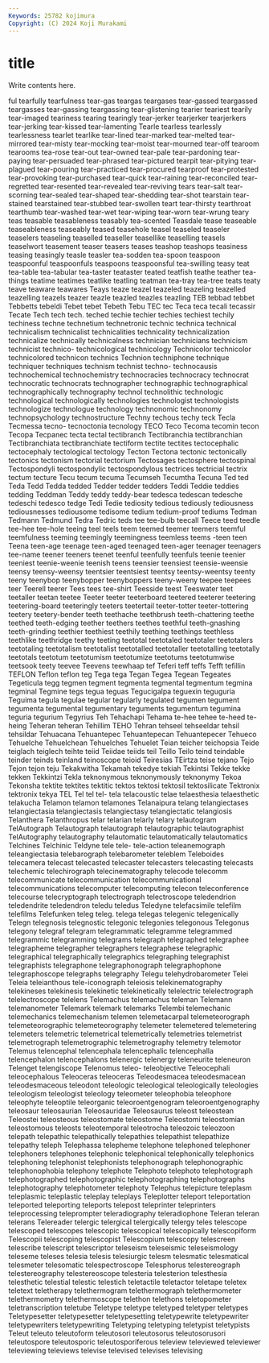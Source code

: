 ```yaml
---
Keywords: 25782 kojimura
Copyright: (C) 2024 Koji Murakami
---
```


# title

Write contents here.



ful tearfully tearfulness tear-gas teargas teargases tear-gassed teargassed teargasses tear-gassing
teargassing tear-glistening tearier teariest tearily tear-imaged teariness tearing tearingly tear-jerker
tearjerker tearjerkers tear-jerking tear-kissed tear-lamenting Tearle tearless tearlessly tearlessness tearlet
tearlike tear-lined tear-marked tear-melted tear-mirrored tear-misty tear-mocking tear-moist tear-mourned tear-off
tearoom tearooms tea-rose tear-out tear-owned tear-pale tear-pardoning tear-paying tear-persuaded tear-phrased
tear-pictured tearpit tear-pitying tear-plagued tear-pouring tear-practiced tear-procured tearproof tear-protested tear-provoking
tear-purchased tear-quick tear-raining tear-reconciled tear-regretted tear-resented tear-revealed tear-reviving tears tear-salt
tear-scorning tear-sealed tear-shaped tear-shedding tear-shot tearstain tear-stained tearstained tear-stubbed tear-swollen
teart tear-thirsty tearthroat tearthumb tear-washed tear-wet tear-wiping tear-worn tear-wrung teary
teas teasable teasableness teasably tea-scented Teasdale tease teaseable teaseableness teaseably
teased teasehole teasel teaseled teaseler teaselers teaseling teaselled teaseller teasellike
teaselling teasels teaselwort teasement teaser teasers teases teashop teashops teasiness
teasing teasingly teasle teasler tea-sodden tea-spoon teaspoon teaspoonful teaspoonfuls teaspoons
teaspoonsful tea-swilling teasy teat tea-table tea-tabular tea-taster teataster teated teatfish
teathe teather tea-things teatime teatimes teatlike teatling teatman tea-tray tea-tree
teats teaty teave teaware teawares Teays teaze teazel teazeled teazeling
teazelled teazelling teazels teazer teazle teazled teazles teazling TEB tebbad
tebbet Tebbetts tebeldi Tebet tebet Tebeth Tebu TEC tec Teca
teca tecali tecassir Tecate Tech tech tech. teched techie techier
techies techiest techily techiness techne technetium technetronic technic technica technical
technicalism technicalist technicalities technicality technicalization technicalize technically technicalness technician technicians
technicism technicist technico- technicological technicology Technicolor technicolor technicolored technicon technics
Technion techniphone technique techniquer techniques technism technist techno- technocausis technochemical
technochemistry technocracies technocracy technocrat technocratic technocrats technographer technographic technographical technographically
technography technol technolithic technologic technological technologically technologies technologist technologists technologize
technologue technology technonomic technonomy technopsychology technostructure Techny techous techy teck
Tecla Tecmessa tecno- tecnoctonia tecnology TECO Teco Tecoma tecomin tecon
Tecopa Tecpanec tecta tectal tectibranch Tectibranchia tectibranchian Tectibranchiata tectibranchiate tectiform
tectite tectites tectocephalic tectocephaly tectological tectology Tecton Tectona tectonic tectonically
tectonics tectonism tectorial tectorium Tectosages tectosphere tectospinal Tectospondyli tectospondylic tectospondylous
tectrices tectricial tectrix tectum tecture Tecu tecum tecuma Tecumseh Tecumtha
Tecuna Ted ted Teda Tedd Tedda tedded Tedder tedder tedders
Teddi Teddie teddies tedding Teddman Teddy teddy teddy-bear tedesca tedescan
tedesche tedeschi tedesco tedge Tedi Tedie tediosity tedious tediously tediousness
tediousnesses tediousome tedisome tedium tedium-proof tediums Tedman Tedmann Tedmund Tedra
Tedric teds tee tee-bulb teecall Teece teed teedle tee-hee tee-hole
teeing teel teels teem teemed teemer teemers teemful teemfulness teeming
teemingly teemingness teemless teems -teen teen Teena teen-age teenage teen-aged
teenaged teen-ager teenager teenagers tee-name teener teeners teenet teenful teenfully
teenfuls teenie teenier teeniest teenie-weenie teenish teens teensier teensiest teensie-weensie
teensy teensy-weensy teentsier teentsiest teentsy teentsy-weentsy teenty teeny teenybop teenybopper
teenyboppers teeny-weeny teepee teepees teer Teerell teerer Tees tees tee-shirt
Teesside teest Teeswater teet teetaller teetan teetee Teeter teeter teeterboard
teetered teeterer teetering teetering-board teeteringly teeters teetertail teeter-totter teeter-tottering teetery
teetery-bender teeth teethache teethbrush teeth-chattering teethe teethed teeth-edging teether teethers
teethes teethful teeth-gnashing teeth-grinding teethier teethiest teethily teething teethings teethless
teethlike teethridge teethy teeting teetotal teetotaled teetotaler teetotalers teetotaling teetotalism
teetotalist teetotalled teetotaller teetotalling teetotally teetotals teetotum teetotumism teetotumize teetotums
teetotumwise teetsook teety teevee Teevens teewhaap tef Teferi teff teffs
Tefft tefillin TEFLON Teflon teflon teg Tega tega Tegan Tegea
Tegean Tegeates Tegeticula tegg tegmen tegment tegmenta tegmental tegmentum tegmina
tegminal Tegmine tegs tegua teguas Tegucigalpa teguexin teguguria Teguima tegula
tegulae tegular tegularly tegulated tegumen tegument tegumenta tegumental tegumentary teguments
tegumentum tegumina teguria tegurium Tegyrius Teh Tehachapi Tehama te-hee tehee
te-heed te-heing Teheran teheran Tehillim TEHO Tehran tehseel tehseeldar tehsil
tehsildar Tehuacana Tehuantepec Tehuantepecan Tehuantepecer Tehueco Tehuelche Tehuelchean Tehuelches Tehuelet
Teian teicher teichopsia Teide teiglach teiglech teihte teiid Teiidae teiids
teil Teillo Teilo teind teindable teinder teinds teinland teinoscope teioid
Teiresias TEirtza teise tejano Tejo Tejon tejon teju Tekakwitha Tekamah
tekedye tekiah Tekintsi Tekke tekke tekken Tekkintzi Tekla teknonymous teknonymously
teknonymy Tekoa Tekonsha tektite tektites tektitic tektos tektosi tektosil tektosilicate
Tektronix tektronix tekya TEL Tel tel tel- tela telacoustic telae
telaesthesia telaesthetic telakucha Telamon telamon telamones Telanaipura telang telangiectases telangiectasia
telangiectasis telangiectasy telangiectatic telangiosis Telanthera Telanthropus telar telarian telarly telary
telautogram TelAutograph Telautograph telautograph telautographic telautographist TelAutography telautography telautomatic telautomatically
telautomatics Telchines Telchinic Teldyne tele tele- tele-action teleanemograph teleangiectasia telebarograph
telebarometer teleblem Teleboides telecamera telecast telecasted telecaster telecasters telecasting telecasts
telechemic telechirograph telecinematography telecode telecomm telecommunicate telecommunication telecommunicational telecommunications telecomputer
telecomputing telecon teleconference telecourse telecryptograph telectrograph telectroscope teledendrion teledendrite teledendron
teledu teledus Teledyne telefacsimile telefilm telefilms Telefunken teleg teleg. telega
telegas telegenic telegenically Telegn telegnosis telegnostic telegonic telegonies telegonous Telegonus
telegony telegraf telegram telegrammatic telegramme telegrammed telegrammic telegramming telegrams telegraph
telegraphed telegraphee telegrapheme telegrapher telegraphers telegraphese telegraphic telegraphical telegraphically telegraphics
telegraphing telegraphist telegraphists telegraphone telegraphonograph telegraphophone telegraphoscope telegraphs telegraphy Telegu
telehydrobarometer Telei Teleia teleianthous tele-iconograph teleiosis telekinematography telekineses telekinesis telekinetic
telekinetically telelectric telelectrograph telelectroscope telelens Telemachus telemachus teleman Telemann telemanometer
Telemark telemark telemarks Telembi telemechanic telemechanics telemechanism telemen telemetacarpal telemeteorograph
telemeteorographic telemeteorography telemeter telemetered telemetering telemeters telemetric telemetrical telemetrically telemetries
telemetrist telemetrograph telemetrographic telemetrography telemetry telemotor Telemus telencephal telencephala telencephalic
telencephalla telencephalon telencephalons telenergic telenergy teleneurite teleneuron Telenget telengiscope Telenomus
teleo- teleobjective Teleocephali teleocephalous Teleoceras teleoceras Teleodesmacea teleodesmacean teleodesmaceous teleodont
teleologic teleological teleologically teleologies teleologism teleologist teleology teleometer teleophobia teleophore
teleophyte teleoptile teleorganic teleoroentgenogram teleoroentgenography teleosaur teleosaurian Teleosauridae Teleosaurus teleost
teleostean Teleostei teleosteous teleostomate teleostome Teleostomi teleostomian teleostomous teleosts teleotemporal
teleotrocha teleozoic teleozoon telepath telepathic telepathically telepathies telepathist telepathize telepathy
teleph Telephassa telepheme telephone telephoned telephoner telephoners telephones telephonic telephonical
telephonically telephonics telephoning telephonist telephonists telephonograph telephonographic telephonophobia telephony telephote
Telephoto telephoto telephotograph telephotographed telephotographic telephotographing telephotographs telephotography telephotometer telephoty
Telephus telepicture teleplasm teleplasmic teleplastic teleplay teleplays Teleplotter teleport teleportation
teleported teleporting teleports telepost teleprinter teleprinters teleprocessing teleprompter teleradiography teleradiophone
Teleran teleran telerans Telereader telergic telergical telergically telergy teles telescope
telescoped telescopes telescopic telescopical telescopically telescopiform Telescopii telescoping telescopist Telescopium
telescopy telescreen telescribe telescript telescriptor teleseism teleseismic teleseismology teleseme teleses
telesia telesis telesiurgic telesm telesmatic telesmatical telesmeter telesomatic telespectroscope Telesphorus
telestereograph telestereography telestereoscope telesteria telesterion telesthesia telesthetic telestial telestic telestich
teletactile teletactor teletape teletex teletext teletherapy telethermogram telethermograph telethermometer telethermometry
telethermoscope telethon telethons teletopometer teletranscription teletube Teletype teletype teletyped teletyper
teletypes Teletypesetter teletypesetter teletypesetting teletypewrite teletypewriter teletypewriters teletypewriting Teletyping teletyping
teletypist teletypists Teleut teleuto teleutoform teleutosori teleutosorus teleutosorusori teleutospore teleutosporic
teleutosporiferous teleview televiewed televiewer televiewing televiews televise televised televises televising
